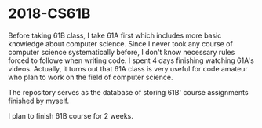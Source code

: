 # 2018-CS61B

Before taking 61B class, I take 61A first which includes more basic knowledge about computer science. Since I never took any course of computer science systematically before, I don't know  necessary rules forced to followe when writing code. I spent 4 days finishing watching 61A's videos. Actually, it turns out that 61A class is very useful for code amateur who plan to work on the field of computer science.

The repository serves as the database of storing 61B' course assignments finished by myself.

I plan to finish 61B course for 2 weeks.

